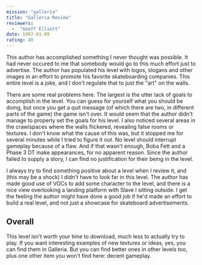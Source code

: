 ```yaml
---
mission: "galleria"
title: "Galleria Review"
reviewers: 
  -  "Geoff Elliott"
date: 1997-01-09
rating: 40
---
```


This author has accomplished something I never thought was possible. It had never occured to me that somebody would go to this much effort just to advertise. The author has populated his level with logos, slogans and other images in an effort to promote his favorite skateboarding companies. This entire level is a joke, and I don't regulate that to just the "art" on the walls.

There are some real problems here. The largest is the utter lack of goals to accomplish in the level. You can guess for yourself what you should be doing, but once you get a quit message (of which there are two, in different parts of the game) the game isn't over. It would seem that the author didn't manage to properly set the goals for his level. I also noticed several areas in the crawlspaces where the walls flickered, revealing false rooms or textures. I don't know what the cause of this was, but it stopped me for several minutes while I tried to figure it out. No level should interrupt gameplay because of a flaw. And if that wasn't enough, Boba Fett and a Phase 3 DT make appearances, for no apparent reason. Since the author failed to supply a story, I can find no justification for their being in the level.

I always try to find something positive about a level when I review it, and (this may be a shock) I didn't have to look far in this level. The author has made good use of VOCs to add some character to the level, and there is a nice view overlooking a landing platform with Slave I sitting outside. I get the feeling the author might have done a good job if he'd made an effort to build a real level, and not just a showcase for skateboard advertisements.

## Overall

This level isn't worth your time to download, much less to actually try to play. If you want interesting examples of new textures or ideas, yes, you can find them in Galleria. But you can find better ones in other levels too, plus one other item you won't find here: decent gameplay.
